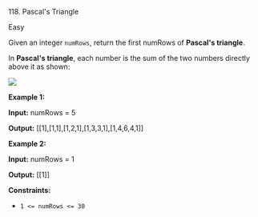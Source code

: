 118\. Pascal's Triangle

Easy

Given an integer `numRows`, return the first numRows of **Pascal's triangle**.

In **Pascal's triangle**, each number is the sum of the two numbers directly above it as shown:

![](https://upload.wikimedia.org/wikipedia/commons/0/0d/PascalTriangleAnimated2.gif)

**Example 1:**

**Input:** numRows = 5

**Output:** [[1],[1,1],[1,2,1],[1,3,3,1],[1,4,6,4,1]] 

**Example 2:**

**Input:** numRows = 1

**Output:** [[1]] 

**Constraints:**

*   `1 <= numRows <= 30`